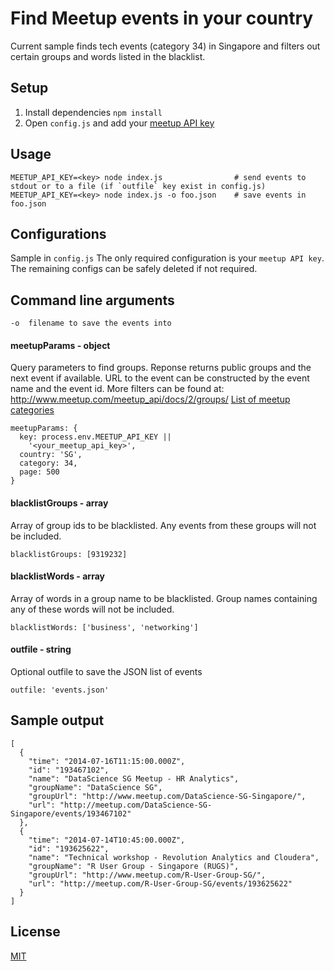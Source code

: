 # Find Meetup events in your country

Current sample finds tech events (category 34) in Singapore and filters out
certain groups and words listed in the blacklist.

## Setup
1. Install dependencies `npm install`
1. Open `config.js` and add your [meetup API key](https://secure.meetup.com/meetup_api/key/)

## Usage

    MEETUP_API_KEY=<key> node index.js                # send events to stdout or to a file (if `outfile` key exist in config.js)
    MEETUP_API_KEY=<key> node index.js -o foo.json    # save events in foo.json

## Configurations
Sample in `config.js`
The only required configuration is your `meetup API key`.
The remaining configs can be safely deleted if not required.

## Command line arguments

    -o  filename to save the events into

#### meetupParams - object
Query parameters to find groups.
Reponse returns public groups and the next event if available.
URL to the event can be constructed by the event name and the event id.
More filters can be found at: <http://www.meetup.com/meetup_api/docs/2/groups/>
[List of meetup categories](http://www.meetup.com/meetup_api/console/?path=/2/categories)

    meetupParams: {
      key: process.env.MEETUP_API_KEY ||
        '<your_meetup_api_key>',
      country: 'SG',
      category: 34,
      page: 500
    }

#### blacklistGroups - array
Array of group ids to be blacklisted.
Any events from these groups will not be included.

    blacklistGroups: [9319232]

#### blacklistWords - array
Array of words in a group name to be blacklisted.
Group names containing any of these words will not be included.

    blacklistWords: ['business', 'networking']

#### outfile - string
Optional outfile to save the JSON list of events

    outfile: 'events.json'

## Sample output

    [
      {
        "time": "2014-07-16T11:15:00.000Z",
        "id": "193467102",
        "name": "DataScience SG Meetup - HR Analytics",
        "groupName": "DataScience SG",
        "groupUrl": "http://www.meetup.com/DataScience-SG-Singapore/",
        "url": "http://meetup.com/DataScience-SG-Singapore/events/193467102"
      },
      {
        "time": "2014-07-14T10:45:00.000Z",
        "id": "193625622",
        "name": "Technical workshop - Revolution Analytics and Cloudera",
        "groupName": "R User Group - Singapore (RUGS)",
        "groupUrl": "http://www.meetup.com/R-User-Group-SG/",
        "url": "http://meetup.com/R-User-Group-SG/events/193625622"
      }
    ]

## License
[MIT](http://alyssaq.github.io/mit-license/)

